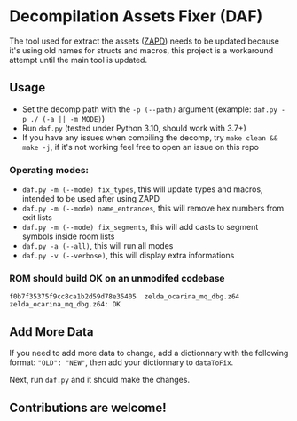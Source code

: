 # Decompilation Assets Fixer (DAF)
The tool used for extract the assets ([ZAPD](https://github.com/zeldaret/ZAPD)) needs to be updated because it's using old names for structs and macros, this project is a workaround attempt until the main tool is updated.

## Usage
- Set the decomp path with the ``-p (--path)`` argument (example: ``daf.py -p ./ (-a || -m MODE)``)
- Run ``daf.py`` (tested under Python 3.10, should work with 3.7+)
- If you have any issues when compiling the decomp, try ``make clean && make -j``, if it's not working feel free to open an issue on this repo

### Operating modes:
- ``daf.py -m (--mode) fix_types``, this will update types and macros, intended to be used after using ZAPD
- ``daf.py -m (--mode) name_entrances``, this will remove hex numbers from exit lists
- ``daf.py -m (--mode) fix_segments``, this will add casts to segment symbols inside room lists
- ``daf.py -a (--all)``, this will run all modes
- ``daf.py -v (--verbose)``, this will display extra informations

### ROM should build OK on an unmodifed codebase

```
f0b7f35375f9cc8ca1b2d59d78e35405  zelda_ocarina_mq_dbg.z64
zelda_ocarina_mq_dbg.z64: OK
```

## Add More Data
If you need to add more data to change, add a dictionnary with the following format: ``"OLD": "NEW"``, then add your dictionnary to ``dataToFix``.

Next, run ``daf.py`` and it should make the changes.

## Contributions are welcome!
